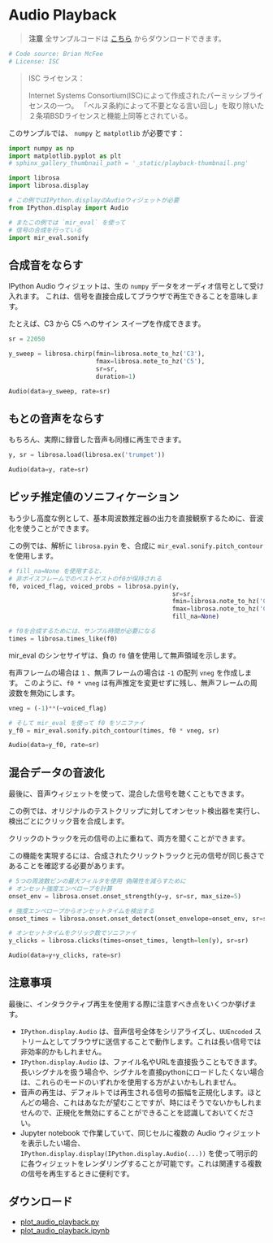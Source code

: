 # Audio Playback

> **注意**
> 全サンプルコードは [こちら](https://librosa.org/doc/latest/auto_examples/plot_audio_playback.html#sphx-glr-download-auto-examples-plot-audio-playback-py) からダウンロードできます。

```python
# Code source: Brian McFee
# License: ISC
```

> ISC ライセンス：
> 
> Internet Systems Consortium(ISC)によって作成されたパーミッシブライセンスの一つ。
> 「ベルヌ条約によって不要となる言い回し」を取り除いた２条項BSDライセンスと機能上同等とされている。

このサンプルでは、 `numpy` と `matplotlib` が必要です：

```python
import numpy as np
import matplotlib.pyplot as plt
# sphinx_gallery_thumbnail_path = '_static/playback-thumbnail.png'

import librosa
import librosa.display

# この例ではIPython.displayのAudioウィジェットが必要
from IPython.display import Audio

# またこの例では `mir_eval` を使って
# 信号の合成を行っている
import mir_eval.sonify
```

## 合成音をならす

IPython Audio ウィジェットは、生の `numpy` データをオーディオ信号として受け入れます。
これは、信号を直接合成してブラウザで再生できることを意味します。

たとえば、C3 から C5 へのサイン スイープを作成できます。

```python
sr = 22050

y_sweep = librosa.chirp(fmin=librosa.note_to_hz('C3'),
                        fmax=librosa.note_to_hz('C5'),
                        sr=sr,
                        duration=1)

Audio(data=y_sweep, rate=sr)
```

## もとの音声をならす

もちろん、実際に録音した音声も同様に再生できます。

```python
y, sr = librosa.load(librosa.ex('trumpet'))

Audio(data=y, rate=sr)
```

## ピッチ推定値のソニフィケーション

もう少し高度な例として、基本周波数推定器の出力を直接観察するために、音波化を使うことができます。

この例では、解析に `librosa.pyin` を、合成に `mir_eval.sonify.pitch_contour` を使用します。

```python
# fill_na=None を使用すると、
# 非ボイスフレームでのベストゲストのf0が保持される
f0, voiced_flag, voiced_probs = librosa.pyin(y,
                                             sr=sr,
                                             fmin=librosa.note_to_hz('C2'),
                                             fmax=librosa.note_to_hz('C7'),
                                             fill_na=None)

# f0を合成するためには、サンプル時間が必要になる
times = librosa.times_like(f0)
```

mir_eval のシンセサイザは、負の `f0` 値を使用して無声領域を示します。

有声フレームの場合は `1` 、無声フレームの場合は `-1` の配列 `vneg` を作成します。
このように、`f0 * vneg` は有声推定を変更せずに残し、無声フレームの周波数を無効にします。

```python
vneg = (-1)**(~voiced_flag)

# そして mir_eval を使って f0 をソニファイ
y_f0 = mir_eval.sonify.pitch_contour(times, f0 * vneg, sr)

Audio(data=y_f0, rate=sr)
```

## 混合データの音波化

最後に、音声ウィジェットを使って、混合した信号を聴くこともできます。

この例では、オリジナルのテストクリップに対してオンセット検出器を実行し、検出ごとにクリック音を合成します。

クリックのトラックを元の信号の上に重ねて、両方を聞くことができます。

この機能を実現するには、合成されたクリックトラックと元の信号が同じ長さであることを確認する必要があります。

```python
# 5つの周波数ビンの最大フィルタを使用 偽陽性を減らすために
# オンセット強度エンベロープを計算
onset_env = librosa.onset.onset_strength(y=y, sr=sr, max_size=5)

# 強度エンベロープからオンセットタイムを検出する
onset_times = librosa.onset.onset_detect(onset_envelope=onset_env, sr=sr, units='time')

# オンセットタイムをクリック数でソニファイ
y_clicks = librosa.clicks(times=onset_times, length=len(y), sr=sr)

Audio(data=y+y_clicks, rate=sr)
```

## 注意事項

最後に、インタラクティブ再生を使用する際に注意すべき点をいくつか挙げます。

- `IPython.display.Audio` は、音声信号全体をシリアライズし、`UUEncoded` ストリームとしてブラウザに送信することで動作します。これは長い信号では非効率的かもしれません。
- `IPython.display.Audio` は、ファイル名やURLを直接扱うこともできます。長いシグナルを扱う場合や、シグナルを直接pythonにロードしたくない場合は、これらのモードのいずれかを使用する方がよいかもしれません。
- 音声の再生は、デフォルトでは再生される信号の振幅を正規化します。ほとんどの場合、これはあなたが望むことですが、時にはそうでないかもしれませんので、正規化を無効にすることができることを認識しておいてください。
- Jupyter notebook で作業していて、同じセルに複数の Audio ウィジェットを表示したい場合、`IPython.display.display(IPython.display.Audio(...))` を使って明示的に各ウィジェットをレンダリングすることが可能です。これは関連する複数の信号を再生するときに便利です。

## ダウンロード

- [plot_audio_playback.py](./src/plot_audio_playback.py)
- [plot_audio_playback.ipynb](./src/plot_audio_playback.ipynb)
